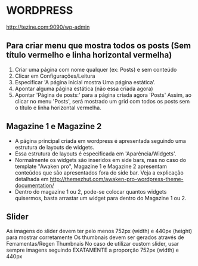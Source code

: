 # WORDPRESS
http://tezine.com:9090/wp-admin

## Para criar menu que mostra todos os posts (Sem título vermelho e linha horizontal vermelha)
1) Criar uma página com nome qualquer (ex: Posts) e sem conteúdo
2) Clicar em Configurações/Leitura
3) Especificar 'A página inicial mostra Uma página estática'. 
4) Apontar alguma página estática (não essa criada agora)
5) Apontar 'Página de posts:' para a página criada agora 'Posts'
Assim, ao clicar no menu 'Posts', será mostrado um grid com todos os posts sem o título e linha horizontal vermelha. 

## Magazine 1 e Magazine 2
* A página principal criada em wordpress é apresentada seguindo uma estrutura de layouts de widgets.
* Essa estrutura de layouts é especificada em 'Aparência/Widgets'.
* Normalmente os widgets são inseridos em side bars, mas no caso do template "Awaken pro", Magazine 1 e Magazine 2 
apresentam conteúdos que são apresentados fora do side bar. Veja a explicação detalhada em http://themezhut.com/awaken-pro-wordpress-theme-documentation/ 
* Dentro do magazine 1 ou 2, pode-se colocar quantos widgets quisermos, basta arrastar um widget para dentro do Magazine 1 ou 2.


## Slider
As imagens do slider devem ter pelo menos 752px (width) e 440px (height) para mostrar corretamente
Os thumbnais devem ser gerados através de Ferramentas/Regen Thumbnais
No caso de utilizar custom slider, usar sempre imagens seguindo EXATAMENTE a proporção      752px (width) e 440px

